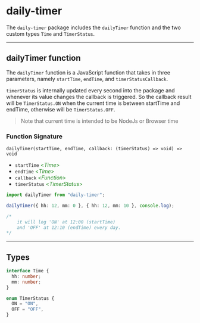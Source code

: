 # daily-timer

The `daily-timer` package includes the `dailyTimer` function and the two
custom types `Time` and `TimerStatus`.
 
---

## dailyTimer function

The `dailyTimer` function is a JavaScript function that takes in three
parameters, namely `startTime`, `endTime`, and `timerStatusCallback`.

`timerStatus` is internally updated every second into the package and whenever its value changes the callback is triggered. So the callback result  will be `TimerStatus.ON` when the current time is between startTime and endTime, otherwise will be `TimerStatus.OFF`.

> Note that current time is intended to be NodeJs or Browser time


### Function Signature

`dailyTimer(startTime, endTime, callback: (timerStatus) => void) => void`

* `startTime` <span style="color: forestgreen"> <*Time*> </span>
* `endTime` <span style="color: forestgreen"> <*Time*> </span>
* `callback` <span style="color: forestgreen"> <*Function*> </span>
* `timerStatus` <span style="color: forestgreen"> <*TimerStatus*> </span>

```typescript
import dailyTimer from "daily-timer";

dailyTimer({ hh: 12, mm: 0 }, { hh: 12, mm: 10 }, console.log);

/* 
    it will log 'ON' at 12:00 (startTime) 
    and 'OFF' at 12:10 (endTime) every day.
*/
```
---
## Types

```typescript
interface Time {
  hh: number;
  mm: number;
}

enum TimerStatus {
  ON = "ON",
  OFF = "OFF",
}
```
